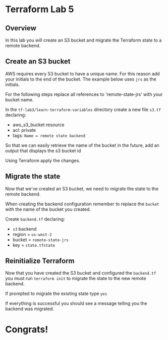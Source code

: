 # Terraform Lab 5

## Overview 
In this lab you will create an S3 bucket and migrate the Terraform state to a remote backend. 

## Create an S3 bucket 
AWS requires every S3 bucket to have a unique name. For this reason add your initials to the end of the bucket. The example below uses `jrs` as the initials.

For the following steps replace all references to 'remote-state-jrs' with your bucket name.

In the `tf-lab3/learn-terraform-variables` directory create a new file `s3.tf` declaring:
- aws_s3_bucket resource
- acl: private
- tags: `Name = remote state backend`


So that we can easily retrieve the name of the bucket in the future, add an output that displays the s3 bucket id

Using Terraform apply the changes. 

## Migrate the state
Now that we've created an S3 bucket, we need to migrate the state to the remote backend. 

When creating the backend configuration remember to replace the `bucket` with the name of the bucket you created. 

Create `backend.tf` declaring:
- `s3` backend
- region = `us-west-2`
- bucket = `remote-state-jrs`
- key = `state.tfstate`


## Reinitialize Terraform 
Now that you have created the S3 bucket and configured the `backend.tf` you must run `terraform init` to migrate the state to the new remote backend. 

If prompted to migrate the existing state type `yes`

If everything is successful you should see a message telling you the backend was migrated. 

# Congrats!

